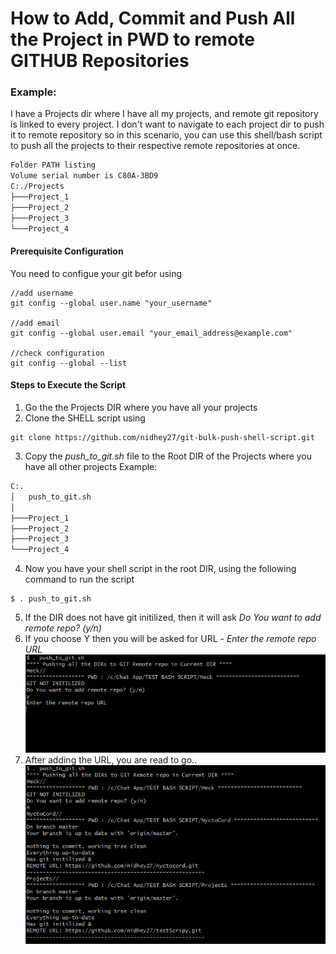 # How to Add, Commit and Push All the Project in PWD to remote GITHUB Repositories

### Example:
I have a Projects dir where I have all my projects, and remote git repository is linked to every project. I don't want to navigate
to each project dir to push it to remote repository so in this scenario, you can use this shell/bash script to push all the
projects to their respective remote repositories at once.

```bash
Folder PATH listing
Volume serial number is C80A-3BD9
C:./Projects
├───Project_1
├───Project_2
├───Project_3
└───Project_4
```

#### Prerequisite Configuration
You need to configue your git befor using 

```
//add username
git config --global user.name "your_username"

//add email
git config --global user.email "your_email_address@example.com"

//check configuration
git config --global --list
```



#### Steps to Execute the Script

1. Go the the Projects DIR where you have all your projects
2. Clone the SHELL script using
```
git clone https://github.com/nidhey27/git-bulk-push-shell-script.git
```
3. Copy the _push_to_git.sh_ file to the Root DIR of the Projects where you have all other projects
Example:
```bash
C:.
│   push_to_git.sh
│
├───Project_1
├───Project_2
├───Project_3
└───Project_4

```
4. Now you have your shell script in the root DIR, using the following command to run the script
```
$ . push_to_git.sh
```
5. If the DIR does not have git initilized, then it will ask *Do You want to add remote repo? (y/n)*
6. If you choose Y then you will be asked for URL - *Enter the remote repo URL*
![alt text](https://github.com/nidhey27/git-bulk-push-shell-script/blob/master/Screenshots/Annotation%202022-03-01%20214027.png)
7. After adding the URL, you are read to go..
![alt text](https://github.com/nidhey27/git-bulk-push-shell-script/blob/master/Screenshots/Annotation%202022-03-01%20214007.png)



